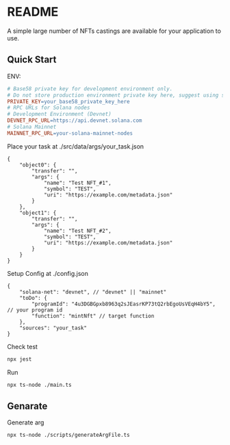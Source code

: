# README

A simple large number of NFTs castings are available for your application to use.

## Quick Start

ENV:

```makefile
# Base58 private key for development environment only.
# Do not store production environment private key here, suggest using secret key management tool.
PRIVATE_KEY=your_base58_private_key_here
# RPC URLs for Solana nodes
# Development Environment (Devnet)
DEVNET_RPC_URL=https://api.devnet.solana.com
# Solana Mainnet
MAINNET_RPC_URL=your-solana-mainnet-nodes
```

Place your task at ./src/data/args/your_task.json

```jsonc
{
    "object0": {
        "transfer": "",
        "args": {
            "name": "Test NFT_#1",
            "symbol": "TEST",
            "uri": "https://example.com/metadata.json"
        }
    },
    "object1": {
        "transfer": "",
        "args": {
            "name": "Test NFT_#2",
            "symbol": "TEST",
            "uri": "https://example.com/metadata.json"
        }
    }
}
```

Setup Config at ./config.json

```jsonc
{
    "solana-net": "devnet", // "devnet" || "mainnet"
    "toDo": {
        "programId": "4u3DGBGpxb8963q2sJEasrKP73tQ2rbEgoUsVEqH4bY5", // your program id
        "function": "mintNft" // target function
    },
    "sources": "your_task"
}
```

Check test

```bash
npx jest
```

Run

```bash
npx ts-node ./main.ts
```

## Genarate

Generate arg

```bash
npx ts-node ./scripts/generateArgFile.ts
```
